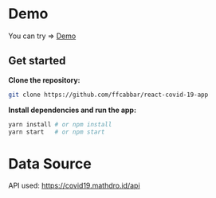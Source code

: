 

# Demo
You can try => [Demo](https://covid19-furkan.netlify.app/)

## Get started

**Clone the repository:**

```sh
git clone https://github.com/ffcabbar/react-covid-19-app
```

**Install dependencies and run the app:**

```sh
yarn install # or npm install
yarn start   # or npm start
```

# Data Source
API used: https://covid19.mathdro.id/api
